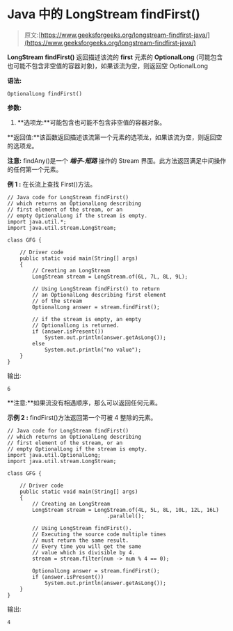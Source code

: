 # Java 中的 LongStream findFirst()

> 原文:[https://www.geeksforgeeks.org/longstream-findfirst-java/](https://www.geeksforgeeks.org/longstream-findfirst-java/)

**LongStream findFirst()** 返回描述该流的 **first** 元素的 **OptionalLong** (可能包含也可能不包含非空值的容器对象)，如果该流为空，则返回空 OptionalLong

**语法:**

```
OptionalLong findFirst()

```

**参数:**

1.  **选项龙:**可能包含也可能不包含非空值的容器对象。

**返回值:**该函数返回描述该流第一个元素的选项龙，如果该流为空，则返回空的选项龙。

**注意:** findAny()是一个 ***端子-短路*** 操作的 Stream 界面。此方法返回满足中间操作的任何第一个元素。

**例 1 :** 在长流上查找 First()方法。

```
// Java code for LongStream findFirst()
// which returns an OptionalLong describing
// first element of the stream, or an
// empty OptionalLong if the stream is empty.
import java.util.*;
import java.util.stream.LongStream;

class GFG {

    // Driver code
    public static void main(String[] args)
    {
        // Creating an LongStream
        LongStream stream = LongStream.of(6L, 7L, 8L, 9L);

        // Using LongStream findFirst() to return
        // an OptionalLong describing first element
        // of the stream
        OptionalLong answer = stream.findFirst();

        // if the stream is empty, an empty
        // OptionalLong is returned.
        if (answer.isPresent())
            System.out.println(answer.getAsLong());
        else
            System.out.println("no value");
    }
}
```

输出:

```
6

```

**注意:**如果流没有相遇顺序，那么可以返回任何元素。

**示例 2 :** findFirst()方法返回第一个可被 4 整除的元素。

```
// Java code for LongStream findFirst()
// which returns an OptionalLong describing
// first element of the stream, or an
// empty OptionalLong if the stream is empty.
import java.util.OptionalLong;
import java.util.stream.LongStream;

class GFG {

    // Driver code
    public static void main(String[] args)
    {
        // Creating an LongStream
        LongStream stream = LongStream.of(4L, 5L, 8L, 10L, 12L, 16L)
                                .parallel();

        // Using LongStream findFirst().
        // Executing the source code multiple times
        // must return the same result.
        // Every time you will get the same
        // value which is divisible by 4.
        stream = stream.filter(num -> num % 4 == 0);

        OptionalLong answer = stream.findFirst();
        if (answer.isPresent())
            System.out.println(answer.getAsLong());
    }
}
```

输出:

```
4

```